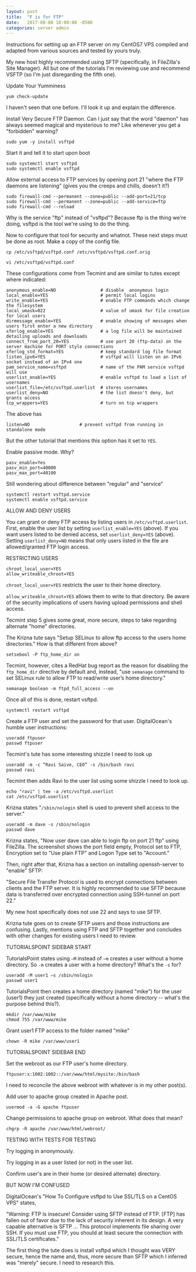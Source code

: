 ```yaml
---
layout: post
title:  "F is for FTP"
date:   2017-08-08 10:00:00 -0500
categories: server admin
---
```

Instructions for setting up an FTP server on my CentOS7 VPS compiled and adapted from various sources and tested by yours truly. 

My new host highly recommended using SFTP (specifically, in FileZilla's Site Manager). All but one of the tutorials I'm reviewing use and recommend VSFTP (so I'm just disregarding the fifth one).

Update Your Yumminess

`yum check-update`

I haven't seen that one before. I'll look it up and explain the difference.

Install Very Secure FTP Daemon. Can I just say that the word "daemon" has always seemed magical and mysterious to me? Like whenever you get a "forbidden" warning?

`sudo yum -y install vsftpd`

Start it and tell it to start upon boot

    sudo systemctl start vsftpd
    sudo systemctl enable vsftpd

Allow external access to FTP services by opening port 21 "where the FTP daemons are listening" (gives you the creeps and chills, doesn't it?)

    sudo firewall-cmd --permanent --zone=public --add-port=21/tcp
    sudo firewall-cmd --permanent --zone=public --add-service=ftp
    sudo firewall-cmd --reload

Why is the service "ftp" instead of "vsftpd"? Because ftp is the thing we're doing, vsftpd is the tool we're using to do the thing.

Now to configure that tool for security and whatnot. These next steps must be done as root. Make a copy of the config file.

`cp /etc/vsftpd/vsftpd.conf /etc/vsftpd/vsftpd.conf.orig`

`vi /etc/vsftpd/vsftpd.conf`

These configurations come from Tecmint and are similar to tutes except where indicated:

	anonymous_enable=NO        		 	# disable  anonymous login
	local_enable=YES					# permit local logins
	write_enable=YES					# enable FTP commands which change the filesystem
	local_umask=022		        		# value of umask for file creation for local users
	dirmessage_enable=YES	    		# enable showing of messages when users first enter a new directory
	xferlog_enable=YES					# a log file will be maintained detailing uploads and downloads
	connect_from_port_20=YES    		# use port 20 (ftp-data) on the server machine for PORT style connections
	xferlog_std_format=YES      		# keep standard log file format
	listen_ipv6=YES		        		# vsftpd will listen on an IPv6 socket instead of an IPv4 one
	pam_service_name=vsftpd     		# name of the PAM service vsftpd will use
	userlist_enable=YES  	    		# enable vsftpd to load a list of usernames
	userlist_file=/etc/vsftpd.userlist  # stores usernames
	userlist_deny=NO					# the list doesn't deny, but grants access
	tcp_wrappers=YES  					# turn on tcp wrappers

The above has

	listen=NO   				# prevent vsftpd from running in standalone mode

But the other tutorial that mentions this option has it set to `YES`. 

Enable passive mode. Why?

	pasv_enable=Yes
	pasv_min_port=40000
	pasv_max_port=40100

Still wondering about difference between "regular" and "service"

	systemctl restart vsftpd.service
	systemctl enable vsftpd.service

ALLOW AND DENY USERS

You can grant or deny FTP access by listing users in `/etc/vsftpd.userlist`. First, enable the user list by setting `userlist_enable=YES` (above). If you want users listed to be denied access, set `userlist_deny=YES` (above). Setting `userlist_deny=NO` means that only users listed in the file are allowed/granted FTP login access. 

RESTRICTING USERS

	chroot_local_user=YES
	allow_writeable_chroot=YES

`chroot_local_user=YES` restricts the user to their home directory.

`allow_writeable_chroot=YES` allows them to write to that directory. Be aware of the security implications of users having upload permissions and shell access. 

Tecmint step 5 gives some great, more secure, steps to take regarding alternate "home" directories.

The Krizna tute says "Setup SELinux to allow ftp access to the users home directories." How is that different from above? 

`setsebool -P ftp_home_dir on`

Tecmint, however, cites a RedHat bug report as the reason for disabling the `ftp_home_dir` directive by default and, instead, "use `semanage` command to set SELinux rule to allow FTP to read/write user’s home directory."

`semanage boolean -m ftpd_full_access --on`

Once all of this is done, restart vsftpd.

`systemctl restart vsftpd`

Create a FTP user and set the password for that user. DigitalOcean's humble user instructions:

	useradd ftpuser
	passwd ftpuser

Tecmint's tute has some interesting shizzle I need to look up

	useradd -m -c “Ravi Saive, CEO” -s /bin/bash ravi
	passwd ravi

Tecmint then adds Ravi to the user list using some shizzle I need to look up.

	echo "ravi" | tee -a /etc/vsftpd.userlist
	cat /etc/vsftpd.userlist

Krizna states "`/sbin/nologin` shell is used to prevent shell access to the server."

	useradd -m dave -s /sbin/nologin
	passwd dave

Krizna states, "Now user dave can able to login ftp on port 21 ftp" using FileZilla. The screenshot shows the port field empty, Protocol set to FTP, Encryption set to "Use plain FTP" and Logon Type set to "Account."

Then, right after that, Krizna has a section on installing openssh-server to "enable" SFTP:

"Secure File Transfer Protocol is used to encrypt connections between clients and the FTP server. It is highly recommended to use SFTP because data is transferred over encrypted connection using SSH-tunnel on port 22."

My new host specifically does not use 22 and says to use SFTP.

Krizna tute goes on to create SFTP users and those instructions are confusing. Lastly, mentions using FTP and SFTP together and concludes with other changes for existing users I need to review.

TUTORIALSPOINT SIDEBAR START

TutorialsPoint states using `–M` instead of `–m` creates a user without a home directory. So `-m` creates a user with a home directory? What's the `-s` for?

	useradd -M user1 –s /sbin/nologin
	passwd user1

TutorialsPoint then creates a home directory (named "mike") for the user (user1) they just created (specifically without a home directory -- what's the purpose behind this?).

	mkdir /var/www/mike
	chmod 755 /var/www/mike

Grant user1 FTP access to the folder named "mike"

`chown -R mike /var/www/user1`

TUTORIALSPOINT SIDEBAR END

Set the webroot as our FTP user's home directory.

`ftpuser:x:1002:1002::/var/www/html/mysite:/bin/bash`

I need to reconcile the above webroot with whatever is in my other post(s).

Add user to apache group created in Apache post.

`usermod -a -G apache ftpuser`

Change permissions to apache group on webroot. What does that mean?

`chgrp -R apache /var/www/html/webroot/`

TESTING WITH TESTS FOR TESTING

Try logging in anonymously.

Try logging in as a user listed (or not) in the user list.

Confirm user's are in their home (or desired alternate) directory.

BUT NOW I'M CONFUSED

DigitalOcean's "How To Configure vsftpd to Use SSL/TLS on a CentOS VPS" states, 

"Warning: FTP is insecure! Consider using SFTP instead of FTP. [FTP] has fallen out of favor due to the lack of security inherent in its design. A very capable alternative is SFTP ... This protocol implements file sharing over SSH. If you must use FTP, you should at least secure the connection with SSL/TLS certificates."

The first thing the tute does is install vsftpd which I thought was VERY secure, hence the name and, thus, more secure than SFTP which I inferred was "merely" secure. I need to research this.